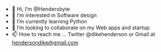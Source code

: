 - 👋 Hi, I’m @Hendersbyte
- 👀 I’m interested in Software design
- 🌱 I’m currently learning Python 
- 💞️ I’m looking to collaborate on my Web apps and startup
- 📫 How to reach me ...
Twitter @dikehenderson or Gmail at hendersondike@gmail.com
<!---
Hendersbyte/Hendersbyte is a ✨ special ✨ repository because its `README.md` (this file) appears on your GitHub profile.
You can click the Preview link to take a look at your changes.
--->
